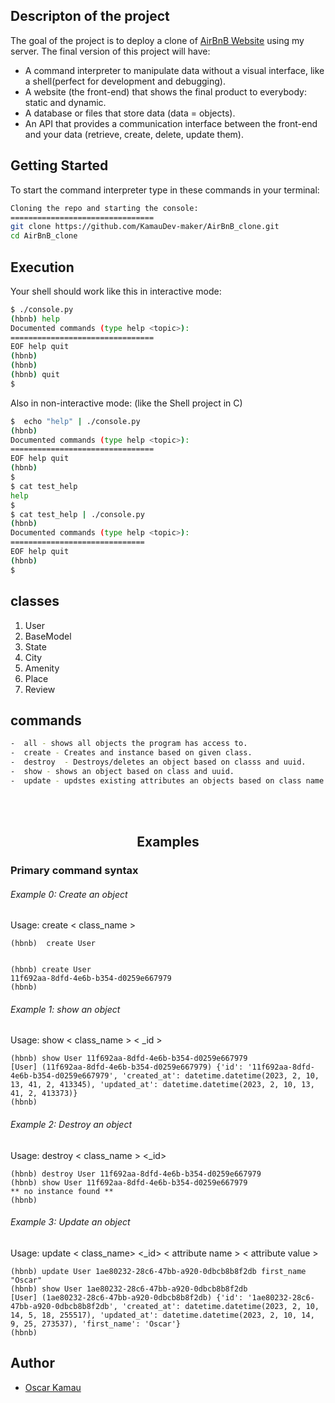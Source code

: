## Descripton of the project
The goal of the project is to deploy a clone of [AirBnB Website](https://www.airbnb.com/ "AirBnB Website") using my server. The final version of this project will have:
- A command interpreter to manipulate data without a visual interface, like a shell(perfect for development and debugging).
- A website (the front-end) that shows the final product to everybody: static and dynamic.
- A database or files that store data (data = objects).
- An API that provides a communication interface between the front-end and your data (retrieve, create, delete, update them).
## Getting Started
To start the command interpreter type in these commands in your terminal:
```bash
Cloning the repo and starting the console:
================================
git clone https://github.com/KamauDev-maker/AirBnB_clone.git
cd AirBnB_clone
```
## Execution
Your shell should work like this in interactive mode:
```bash
$ ./console.py
(hbnb) help
Documented commands (type help <topic>):
================================
EOF help quit
(hbnb)
(hbnb)
(hbnb) quit
$
```
Also in non-interactive mode: (like the Shell project in C)
```bash
$  echo "help" | ./console.py
(hbnb)
Documented commands (type help <topic>):
================================
EOF help quit
(hbnb)
$
$ cat test_help
help
$
$ cat test_help | ./console.py
(hbnb)
Documented commands (type help <topic>):
==============================
EOF help quit
(hbnb)
$
```
## classes 
1.  User 
2.  BaseModel
3.  State
4.  City
5.  Amenity
6.  Place
7.  Review  

## commands
```bash
-  all - shows all objects the program has access to.
-  create - Creates and instance based on given class.
-  destroy  - Destroys/deletes an object based on classs and uuid.
-  show - shows an object based on class and uuid.
-  update - updstes existing attributes an objects based on class name.
```
<br>
<br>
<center> <h2>
Examples
</h2></center>
<h3>
Primary command syntax
</h3>

###### Example 0: Create an object
Usage: create < class_name >
```
(hbnb)  create User
```
```

(hbnb) create User
11f692aa-8dfd-4e6b-b354-d0259e667979
(hbnb)
```

###### Example 1: show an object
Usage: show < class_name > < _id >
```
(hbnb) show User 11f692aa-8dfd-4e6b-b354-d0259e667979
[User] (11f692aa-8dfd-4e6b-b354-d0259e667979) {'id': '11f692aa-8dfd-4e6b-b354-d0259e667979', 'created_at': datetime.datetime(2023, 2, 10, 13, 41, 2, 413345), 'updated_at': datetime.datetime(2023, 2, 10, 13, 41, 2, 413373)}
(hbnb)

```
###### Example 2: Destroy an object
Usage: destroy < class_name > <_id>
```
(hbnb) destroy User 11f692aa-8dfd-4e6b-b354-d0259e667979
(hbnb) show User 11f692aa-8dfd-4e6b-b354-d0259e667979
** no instance found **
(hbnb)

```
###### Example 3: Update an object
Usage: update < class_name> <_id> < attribute name > < attribute value >
```
(hbnb) update User 1ae80232-28c6-47bb-a920-0dbcb8b8f2db first_name "Oscar"
(hbnb) show User 1ae80232-28c6-47bb-a920-0dbcb8b8f2db
[User] (1ae80232-28c6-47bb-a920-0dbcb8b8f2db) {'id': '1ae80232-28c6-47bb-a920-0dbcb8b8f2db', 'created_at': datetime.datetime(2023, 2, 10, 14, 5, 18, 255517), 'updated_at': datetime.datetime(2023, 2, 10, 14, 9, 25, 273537), 'first_name': 'Oscar'}
(hbnb)

```
## Author
- [Oscar Kamau](https://github.com/KamauDev-maker "Oscar Kamau")
